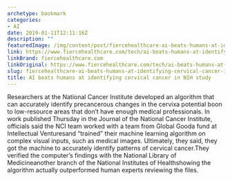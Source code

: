 ```yaml
---
archetype: bookmark
categories:
- AI
date: 2019-01-11T12:11:16Z
description: ""
featuredImage: /img/content/post/fiercehealthcare-ai-beats-humans-at-identifying-cervical-cancer-in-nih-study.JPG
link: https://www.fiercehealthcare.com/tech/ai-beats-humans-at-identifying-cervical-cancer-nih-study
linkBrand: fiercehealthcare.com
linkOriginal: https://www.fiercehealthcare.com/tech/ai-beats-humans-at-identifying-cervical-cancer-nih-study
slug: fiercehealthcare-ai-beats-humans-at-identifying-cervical-cancer-in-nih-study
title: AI beats humans at identifying cervical cancer in NIH study
---
```

Researchers at the National Cancer Institute developed an algorithm that can accurately identify precancerous changes in the cervixa potential boon to low-resource areas that don’t have enough medical professionals. In work published Thursday in the Journal of the National Cancer Institute, officials said the NCI team worked with a team from Global Gooda fund at Intellectual Venturesand “trained” their machine learning algorithm on complex visual inputs, such as medical images. Ultimately, they said, they got the machine to accurately identify patterns of cervical cancer.They verified the computer’s findings with the National Library of Medicineanother branch of the National Institutes of Healthshowing the algorithm actually outperformed human experts reviewing the files.

